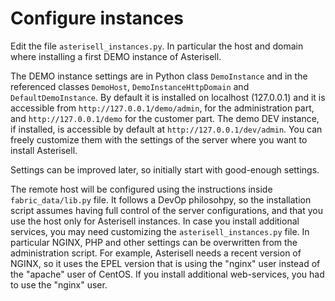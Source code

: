 # Configure instances

Edit the file ``asterisell_instances.py``. In particular the host and domain where installing a first DEMO instance of Asterisell.

The DEMO instance settings are in Python class ``DemoInstance`` and in the referenced classes ``DemoHost``, ``DemoInstanceHttpDomain`` and ``DefaultDemoInstance``.
By default it is installed on localhost (127.0.0.1) and it is accessible from ``http://127.0.0.1/demo/admin``, for the administration part, 
and ``http://127.0.0.1/demo`` for the customer part. The demo DEV instance, if installed, is accessible by default at ``http://127.0.0.1/dev/admin``.
You can freely customize them with the settings of the server where you want to install Asterisell.

Settings can be improved later, so initially start with good-enough settings.

The remote host will be configured using the instructions inside ``fabric_data/lib.py`` file.
It follows a DevOp philosohpy, so the installation script assumes having full control of the server configurations,
and that you use the host only for Asterisell instances. 
In case you install additional services, you may need customizing the ``asterisell_instances.py`` file.
In particular NGINX, PHP and other settings can be overwritten from the administration script.
For example, Asterisell needs a recent version of NGINX, so it uses the EPEL version that is using the "nginx" user
instead of the "apache" user of CentOS. If you install additional web-services, you had to use the "nginx" user.

